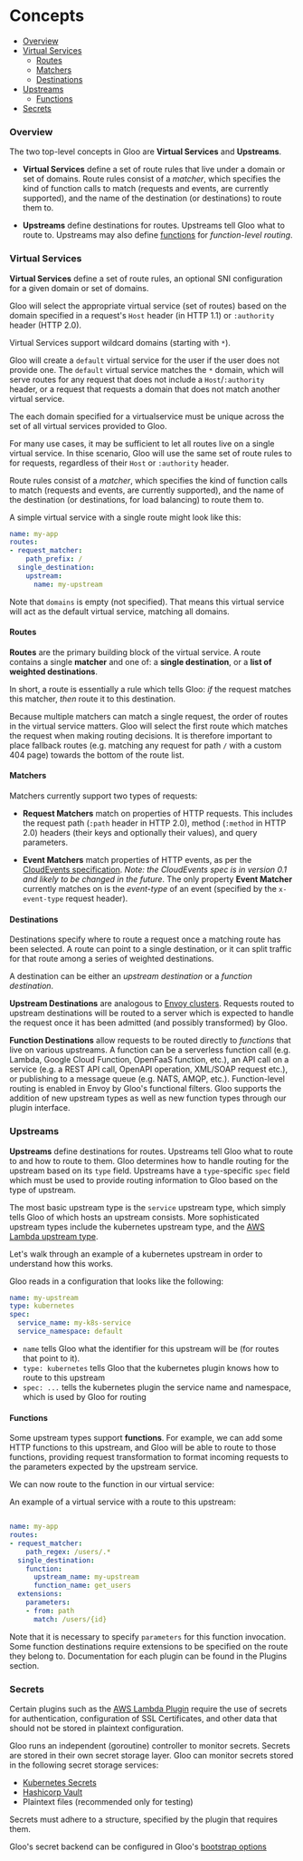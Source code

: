 # Concepts

- [Overview](#Overview)
- [Virtual Services](#virtual-services)
    - [Routes](#Routes)
    - [Matchers](#Matchers)
    - [Destinations](#Destinations)
- [Upstreams](#Upstreams)
    - [Functions](#Functions)
- [Secrets](#Secrets)



<a name="Overview"></a>

### Overview

The two top-level concepts in Gloo are **Virtual Services** and **Upstreams**.

- **Virtual Services** define a set of route rules that live under a domain or set of domains.
Route rules consist of a *matcher*, which specifies the kind of function calls to match (requests and events,  are currently supported), and the name of the destination (or destinations) to route them to.

- **Upstreams** define destinations for routes. Upstreams tell Gloo what to route to. Upstreams may also define 
[functions](../v1/upstream.md#Function) for *function-level routing*.





<a name="Virtual Services"></a>

### Virtual Services

**Virtual Services** define a set of route rules, an optional SNI configuration for a given domain or set of domains.

Gloo will select the appropriate virtual service (set of routes) based on the domain specified in a request's `Host` header
(in HTTP 1.1) or `:authority` header (HTTP 2.0). 

Virtual Services support wildcard domains (starting with `*`).

Gloo will create a `default` virtual service for the user if the user does not provide one. The `default` virtual service
matches the `*` domain, which will serve routes for any request that does not include a `Host`/`:authority` header,
or a request that requests a domain that does not match another virtual service.

The each domain specified for a virtualservice must be unique across the set of all virtual services provided to Gloo.

For many use cases, it may be sufficient to let all routes live on a single virtual service. In thise scenario,
Gloo will use the same set of route rules to for requests, regardless of their `Host` or `:authority` header.

Route rules consist of a *matcher*, which specifies the kind of function calls to match (requests and events, 
are currently supported), and the name of the destination (or destinations, for load balancing) to route them to.

A simple virtual service with a single route might look like this:

```yaml
name: my-app
routes:
- request_matcher:
    path_prefix: /
  single_destination:
    upstream:
      name: my-upstream
```

Note that `domains` is empty (not specified). That means this virtual service will act as the default virtual service, matching
all domains.


<a name="Routes"></a>

#### Routes

**Routes** are the primary building block of the virtual service. A route contains a single **matcher** and one of: a
**single destination**, or a **list of weighted destinations**.

In short, a route is essentially a rule which tells Gloo: *if* the request matches this matcher, *then* route it to this 
destination.

Because multiple matchers can match a single request, the order of routes in the virtual service matters. Gloo
will select the first route which matches the request when making routing decisions. It is therefore important to place
fallback routes (e.g. matching any request for path `/` with a custom 404 page) towards the bottom of the route list.



<a name="Matchers"></a>

#### Matchers

Matchers currently support two types of requests:

* **Request Matchers** match on properties of HTTP requests. This includes the request path (`:path` header in HTTP 2.0),
method (`:method` in HTTP 2.0) headers (their keys and optionally their values), and query parameters.

* **Event Matchers** match properties of HTTP events, as per the [CloudEvents specification](https://github.com/cloudevents/spec/blob/master/spec.md).
*Note: the CloudEvents spec is in version 0.1 and likely to be changed in the future*. The only property **Event Matcher**
currently matches on is the *event-type* of an event (specified by the `x-event-type` request header). 




<a name="Destinations"></a>

#### Destinations

Destinations specify where to route a request once a matching route has been selected. A route can point to a single destination,
or it can split traffic for that route among a series of weighted destinations.

A destination can be either an *upstream destination* or a *function destination*.

**Upstream Destinations** are analogous to [Envoy clusters](https://www.envoyproxy.io/docs/envoy/latest/api-v1/cluster_manager/cluster.html?highlight=cluster).
Requests routed to upstream destinations will be routed
to a server which is expected to handle the request once it has been admitted (and possibly transformed) by Gloo.

**Function Destinations** allow requests to be routed directly to *functions* that live on various upstreams. A function
can be a serverless function call (e.g. Lambda, Google Cloud Function, OpenFaaS function, etc.), an API call on a service
(e.g. a REST API call, OpenAPI operation, XML/SOAP request etc.), or publishing to a message queue (e.g. NATS, AMQP, etc.).
Function-level routing is enabled in Envoy by Gloo's functional filters<!--(TODO)-->. Gloo supports the addition of new upstream
types as well as new function types through our plugin interface<!--(TODO)-->.



<a name="Upstreams"></a>

### Upstreams

**Upstreams** define destinations for routes. Upstreams tell Gloo what to route to and how to route to them. Gloo determines
how to handle routing for the upstream based on its `type` field. Upstreams have a `type`-specific `spec` field which must 
be used to provide routing information to Gloo based on the type of upstream.

The most basic upstream type is the `service` upstream type<!--(TODO)-->, which simply tells Gloo
of which hosts an upstream consists. More sophisticated upstream types include the kubernetes upstream type<!--(TODO)-->, 
and the [AWS Lambda upstream type](../plugins/aws.md).

Let's walk through an example of a kubernetes upstream in order to understand how this works.

Gloo reads in a configuration that looks like the following: 

```yaml
name: my-upstream
type: kubernetes
spec:
  service_name: my-k8s-service
  service_namespace: default
```

- `name` tells Gloo what the identifier for this upstream will be (for routes that point to it).
- `type: kubernetes` tells Gloo that the kubernetes plugin<!--(TODO)--> knows how to route to this upstream
- `spec: ...` tells the kubernetes plugin the service name and namespace, which is used by Gloo for routing  



<a name="Functions"></a>

#### Functions

Some upstream types support **functions**. For example, we can add some HTTP functions to this upstream, and
Gloo will be able to route to those functions, providing request transformation to format incoming requests to the 
parameters expected by the upstream service.

We can now route to the function in our virtual service:

An example of a virtual service with a route to this upstream:

```yaml

name: my-app
routes:
- request_matcher:
    path_regex: /users/.*
  single_destination:
    function:
      upstream_name: my-upstream
      function_name: get_users
  extensions:
    parameters:
    - from: path
      match: /users/{id}

```

Note that it is necessary to specify `parameters` for this function invocation. Some function destinations
require extensions to be specified on the route they belong to. Documentation for each plugin can be found in the Plugins
section.




<a name="Secrets"></a>

### Secrets

Certain plugins such as the [AWS Lambda Plugin](../plugins/aws.md) require the use of secrets for authentication,
configuration of SSL Certificates<!--(TODO)-->, and other data that should not be stored in plaintext configuration.

Gloo runs an independent (goroutine) controller to monitor secrets. Secrets are stored in their own secret storage layer.
Gloo can monitor secrets stored in the following secret storage services:

- [Kubernetes Secrets](https://kubernetes.io/docs/concepts/configuration/secret/)
- [Hashicorp Vault](https://www.vaultproject.io)
- Plaintext files (recommended only for testing)

Secrets must adhere to a structure, specified by the plugin that requires them.

Gloo's secret backend can be configured in Gloo's [bootstrap options](../advanced/bootstrap_options.md) 
